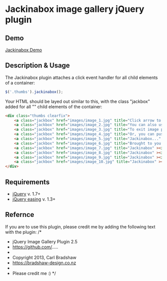 # Jackinabox image gallery jQuery plugin

## Demo
[Jackinabox Demo](http://bradshaw-design.co.nz/)

## Description & Usage
The Jackinabox plugin attaches a click event handler for all child elements of a container:

```js
$('.thumbs').jackinabox();
```
Your HTML should be layed out similar to this, with the class "jackbox" added for all "<a>" child elements of the container:

```html
<div class="thumbs clearfix">
    <a class="jackbox" href="images/image_1.jpg" title="Click arrow to cycle through images" ><img src="images/thumb_1.jpg" alt="" /></a>
    <a class="jackbox" href="images/image_2.jpg" title="You can also use the arrow keys to cycle through the images" ><img src="images/thumb_2.jpg" alt="" /></a>
    <a class="jackbox" href="images/image_3.jpg" title="To exit image preview, simply click the background" ><img src="images/thumb_3.jpg" alt="" /></a>
    <a class="jackbox" href="images/image_4.jpg" title="Or, you can push the escape key to exit the preview" ><img src="images/thumb_4.jpg" alt="" /></a>
    <a class="jackbox" href="images/image_5.jpg" title="Jackinabox..." ><img src="images/thumb_5.jpg" alt="" /></a>
    <a class="jackbox" href="images/image_6.jpg" title="Brought to you by The Amazing Carl!" ><img src="images/thumb_6.jpg" alt="" /></a>
    <a class="jackbox" href="images/image_7.jpg" title="Jackinabox" ><img src="images/thumb_7.jpg" alt="" /></a>
    <a class="jackbox" href="images/image_8.jpg" title="Jackinabox" ><img src="images/thumb_8.jpg" alt="" /></a>
    <a class="jackbox" href="images/image_9.jpg" title="Jackinabox" ><img src="images/thumb_9.jpg" alt="" /></a>
    <a class="jackbox" href="images/image_10.jpg" title="Jackinabox" ><img src="images/thumb_10.jpg" alt="" /></a>
</div>
```


## Requirements
* [jQuery](http://jquery.com/) v. 1.7+
* [jQuery easing](http://jqueryui.com/) v. 1.3+

## Refernce
If you are to use this plugin, please credit me by adding the following text with the plugin:
/*
 * jQuery Image Gallery Plugin 2.5
 * https://github.com/.....
 *
 * Copyright 2013, Carl Bradshaw
 * https://bradshaw-design.co.nz
 *
 * Please credit me :)
 */
